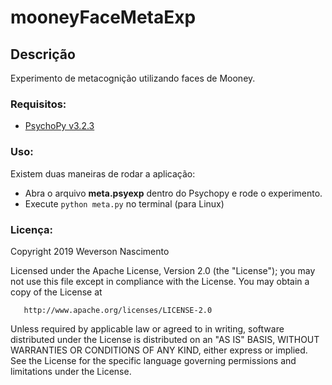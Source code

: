 # mooneyFaceMetaExp

## Descrição
Experimento de metacognição utilizando faces de Mooney.

### Requisitos:
* [PsychoPy v3.2.3](https://www.psychopy.org/) 

### Uso:
Existem duas maneiras de rodar a aplicação:
* Abra o arquivo **meta.psyexp** dentro do Psychopy e rode o experimento.
* Execute `python meta.py` no terminal (para Linux) 

### Licença:

   Copyright 2019 Weverson Nascimento

   Licensed under the Apache License, Version 2.0 (the "License");
   you may not use this file except in compliance with the License.
   You may obtain a copy of the License at

       http://www.apache.org/licenses/LICENSE-2.0

   Unless required by applicable law or agreed to in writing, software
   distributed under the License is distributed on an "AS IS" BASIS,
   WITHOUT WARRANTIES OR CONDITIONS OF ANY KIND, either express or implied.
   See the License for the specific language governing permissions and
   limitations under the License.
